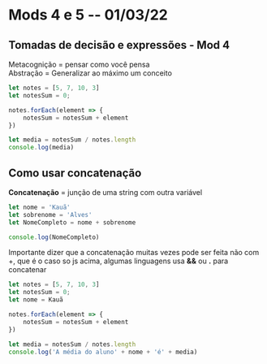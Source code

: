 # Mods 4 e 5 -- **01/03/22**

## Tomadas de decisão e expressões - Mod 4

Metacognição = pensar como você pensa  
Abstração = Generalizar ao máximo um conceito

~~~js
let notes = [5, 7, 10, 3]
let notesSum = 0;

notes.forEach(element => {
    notesSum = notesSum + element
})

let media = notesSum / notes.length 
console.log(media)
~~~

## Como usar concatenação

**Concatenação** = junção de uma string com outra variável

~~~js
let nome = 'Kauã'
let sobrenome = 'Alves'
let NomeCompleto = nome + sobrenome

console.log(NomeCompleto)
~~~

Importante dizer que a concatenação muitas vezes pode ser feita não com +, que é o caso so js acima, algumas linguagens usa **&&** ou **.** para concatenar

~~~js
let notes = [5, 7, 10, 3]
let notesSum = 0;
let nome = Kauã

notes.forEach(element => {
    notesSum = notesSum + element
})

let media = notesSum / notes.length 
console.log('A média do aluno' + nome + 'é' + media)
~~~
